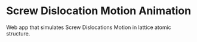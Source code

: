 # Screw Dislocation Motion Animation

Web app that simulates Screw Dislocations Motion in lattice atomic structure.
